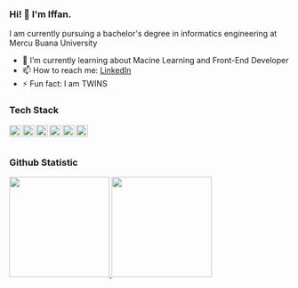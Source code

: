 ### Hi! 👋 I'm Iffan.

I am currently pursuing a bachelor's degree in informatics engineering at Mercu Buana University

- 🌱 I’m currently learning about Macine Learning and Front-End Developer
- 📫 How to reach me: [LinkedIn](https://www.linkedin.com/in/iffan-adhyatmawan-nusli-5a5013229/)
- ⚡ Fun fact: I am TWINS

### Tech Stack
<a href="#"><img align="left" alt="Html" title="Html" width="21px" src="[https://upload.wikimedia.org/wikipedia/commons/9/99/Unofficial_JavaScript_logo_2.svg](https://upload.wikimedia.org/wikipedia/commons/thumb/6/61/HTML5_logo_and_wordmark.svg/640px-HTML5_logo_and_wordmark.svg.png)" /></a>

  <a href="#"><img align="left" alt="JavaScript" title="JavaScript" width="21px" src="https://upload.wikimedia.org/wikipedia/commons/9/99/Unofficial_JavaScript_logo_2.svg" /></a>
  <a href="https://nodejs.org/"><img align="left" alt="NodeJS" title="NodeJS" width="21px" src="https://seeklogo.com/images/N/nodejs-logo-FBE122E377-seeklogo.com.png" /></a>
  <a href="https://reactjs.org/"><img align="left" alt="React" title="React" width="21px" src="https://cdn.worldvectorlogo.com/logos/react-2.svg" /></a>
  <a href="https://hapi.dev/"><img align="left" alt="Hapi" title="Hapi (NodeJS HTTP Framework)" width="21px" src="https://avatars.githubusercontent.com/u/3774533?s=200&v=4" /></a>
  <a href="https://nextjs.org/"><img align="left" alt="Next" title="Next (React SSR Framework)" width="21px" src="https://iconape.com/wp-content/files/gm/82643/svg/next-js.svg" /></a>
  <br>
  <br>
  
### Github Statistic
<p align="left">
<a href="https://github.com/iffanadn">
  <img height="180em" src="https://github-readme-stats-eight-theta.vercel.app/api?username=dimasmds&show_icons=true&theme=algolia&include_all_commits=true&count_private=true"/>
  <img height="180em" src="https://github-readme-stats-eight-theta.vercel.app/api/top-langs/?username=dimasmds&layout=compact&langs_count=8&theme=algolia"/>
</a>
</p>


